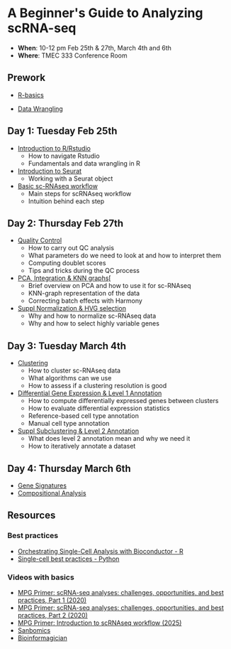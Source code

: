 # A Beginner's Guide to Analyzing scRNA-seq

-   **When**: 10-12 pm Feb 25th & 27th, March 4th and 6th
-   **Where**: TMEC 333 Conference Room

## Prework
-   [R-basics](https://github.com/hms-immunology/scRNA-workshop/blob/main/prework/R-basics.R)

-   [Data Wrangling](https://github.com/hms-immunology/scRNA-workshop/blob/main/prework/data-wrangle-viz-practice.R)

## Day 1: Tuesday Feb 25th

-   [Introduction to R/Rstudio](https://github.com/hms-immunology/intro-R-workshop)
    -   How to navigate Rstudio
    -   Fundamentals and data wrangling in R
-   [Introduction to Seurat](https://github.com/hms-immunology/scRNA-workshop/blob/main/day-1/1-Introduction.pdf)
    -   Working with a Seurat object
-   [Basic sc-RNAseq workflow](https://github.com/hms-immunology/scRNA-workshop/blob/main/day-1/1-Basic-scRNAseq-Analysis-Workflow.pdf)
    -   Main steps for scRNAseq workflow
    -   Intuition behind each step

## Day 2: Thursday Feb 27th

-   [Quality Control](http://htmlpreview.github.io/?https://github.com/hms-immunology/scRNA-workshop/blob/main/day-2/1-QC.html) 
    -   How to carry out QC analysis
    -   What parameters do we need to look at and how to interpret them
    -   Computing doublet scores
    -   Tips and tricks during the QC process
-   [PCA, Integration & KNN graphs](http://htmlpreview.github.io/?https://github.com/hms-immunology/scRNA-workshop/blob/main/day-2/2-PCA_Harmony_kNN.html)[
    -   Brief overview on PCA and how to use it for sc-RNAseq
    -   KNN-graph representation of the data
    -   Correcting batch effects with Harmony
-   [Suppl Normalization & HVG selection](http://htmlpreview.github.io/?https://github.com/hms-immunology/scRNA-workshop/blob/main/day-2/Suppl-norm-hvg.html)
    -   Why and how to normalize sc-RNAseq data
    -   Why and how to select highly variable genes

## Day 3: Tuesday March 4th

-   [Clustering](http://htmlpreview.github.io/?https://github.com/hms-immunology/scRNA-workshop/blob/main/day-3/1-Clustering.html) 
    -   How to cluster sc-RNAseq data
    -   What algorithms can we use
    -   How to assess if a clustering resolution is good
-   [Differential Gene Expression & Level 1 Annotation](http://htmlpreview.github.io/?https://github.com/hms-immunology/scRNA-workshop/blob/main/day-3/2-dge-annot-level1.html) 
    -   How to compute differentially expressed genes between clusters
    -   How to evaluate differential expression statistics
    -   Reference-based cell type annotation
    -   Manual cell type annotation
-   [Suppl Subclustering & Level 2 Annotation](http://htmlpreview.github.io/?https://github.com/hms-immunology/scRNA-workshop/blob/main/day-3/Suppl-Subclustering-level2.html) 
    -   What does level 2 annotation mean and why we need it
    -   How to iteratively annotate a dataset

## Day 4: Thursday March 6th

-   [Gene Signatures](http://htmlpreview.github.io/?https://github.com/hms-immunology/scRNA-workshop/blob/main/day-4/1-gene-signatures.html)
-   [Compositional Analysis](http://htmlpreview.github.io/?https://github.com/hms-immunology/scRNA-workshop/blob/main/day-4/2-compositional_analysis.html)

## Resources

### Best practices
-   [Orchestrating Single-Cell Analysis with Bioconductor - R](https://bioconductor.org/books/3.17/OSCA/index.html#)
-   [Single-cell best practices - Python](https://www.sc-best-practices.org/preamble.html)

### Videos with basics
-   [MPG Primer: scRNA-seq analyses: challenges, opportunities, and best practices, Part 1 (2020)](https://www.youtube.com/watch?v=q--Hr9ZOpH4&pp=ygUUTVBHIHByaW1lciBzY1JOQSBzZXE%3D)
-   [MPG Primer: scRNA-seq analyses: challenges, opportunities, and best practices, Part 2 (2020)](https://www.youtube.com/watch?v=qUjBmCQoKhU&pp=ygUUTVBHIHByaW1lciBzY1JOQSBzZXE%3D)
-   [MPG Primer: Introduction to scRNAseq workflow (2025)](https://www.youtube.com/watch?v=hbLNA635Mzs&pp=ygUUTVBHIHByaW1lciBzY1JOQSBzZXE%3D)
-   [Sanbomics](https://www.youtube.com/@sanbomics)
-   [Bioinformagician](https://www.youtube.com/@Bioinformagician)
